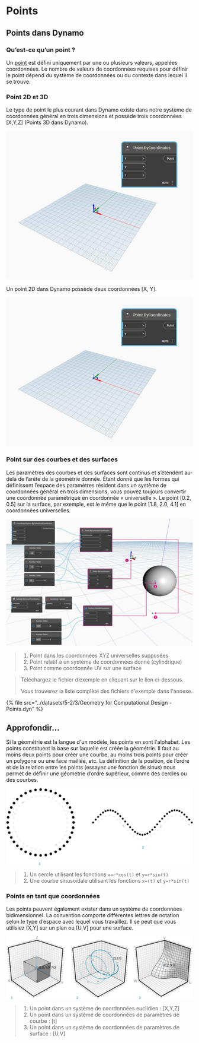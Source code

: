 # Points

## Points dans Dynamo

### Qu’est-ce qu’un point ?

Un [point](5-3\_points.md#point-as-coordinates) est défini uniquement par une ou plusieurs valeurs, appelées coordonnées. Le nombre de valeurs de coordonnées requises pour définir le point dépend du système de coordonnées ou du contexte dans lequel il se trouve.

### Point 2D et 3D

Le type de point le plus courant dans Dynamo existe dans notre système de coordonnées général en trois dimensions et possède trois coordonnées [X,Y,Z] (Points 3D dans Dynamo).

![](../images/5-2/3/points-3dpointindynamo.jpg)

Un point 2D dans Dynamo possède deux coordonnées [X, Y].

![](../images/5-2/3/points-2dpointindynamo.jpg)

### Point sur des courbes et des surfaces

Les paramètres des courbes et des surfaces sont continus et s’étendent au-delà de l’arête de la géométrie donnée. Étant donné que les formes qui définissent l’espace des paramètres résident dans un système de coordonnées général en trois dimensions, vous pouvez toujours convertir une coordonnée paramétrique en coordonnée « universelle ». Le point [0.2, 0.5] sur la surface, par exemple, est le même que le point [1.8, 2.0, 4.1] en coordonnées universelles.

![](../images/5-2/3/points-xyzvscoordsysvsuv.jpg)

> 1. Point dans les coordonnées XYZ universelles supposées
> 2. Point relatif à un système de coordonnées donné (cylindrique)
> 3. Point comme coordonnée UV sur une surface

> Téléchargez le fichier d’exemple en cliquant sur le lien ci-dessous.
>
> Vous trouverez la liste complète des fichiers d'exemple dans l'annexe.

{% file src="../datasets/5-2/3/Geometry for Computational Design - Points.dyn" %}

## Approfondir...

Si la géométrie est la langue d'un modèle, les points en sont l'alphabet. Les points constituent la base sur laquelle est créée la géométrie. Il faut au moins deux points pour créer une courbe, au moins trois points pour créer un polygone ou une face maillée, etc. La définition de la position, de l’ordre et de la relation entre les points (essayez une fonction de sinus) nous permet de définir une géométrie d’ordre supérieur, comme des cercles ou des courbes.

![Point à courbe](../images/5-2/3/PointsAsBuildingBlocks-1.jpg)

> 1. Un cercle utilisant les fonctions `x=r*cos(t)` et `y=r*sin(t)`
> 2. Une courbe sinusoïdale utilisant les fonctions `x=(t)` et `y=r*sin(t)`

### Points en tant que coordonnées

Les points peuvent également exister dans un système de coordonnées bidimensionnel. La convention comporte différentes lettres de notation selon le type d’espace avec lequel vous travaillez. Il se peut que vous utilisiez [X,Y] sur un plan ou [U,V] pour une surface.

![Points en tant que coordonnées](../images/5-2/3/Coordinates.jpg)

> 1. Un point dans un système de coordonnées euclidien : [X,Y,Z]
> 2. Un point dans un système de coordonnées de paramètres de courbe : [t]
> 3. Un point dans un système de coordonnées de paramètres de surface : [U,V]
